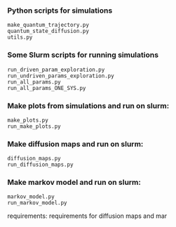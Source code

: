 ### Python scripts for simulations

    make_quantum_trajectory.py
    quantum_state_diffusion.py
    utils.py

### Some Slurm scripts for running simulations

    run_driven_param_exploration.py
    run_undriven_params_exploration.py
    run_all_params.py
    run_all_params_ONE_SYS.py

### Make plots from simulations and run on slurm:

    make_plots.py
    run_make_plots.py

### Make diffusion maps and run on slurm:

    diffusion_maps.py
    run_diffusion_maps.py

### Make markov model and run on slurm:

    markov_model.py
    run_markov_model.py

requirements: requirements for diffusion maps and mar
